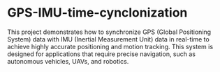 # GPS-IMU-time-cynclonization
This project demonstrates how to synchronize GPS (Global Positioning System) data with IMU (Inertial Measurement Unit) data in real-time to achieve highly accurate positioning and motion tracking. This system is designed for applications that require precise navigation, such as autonomous vehicles, UAVs, and robotics.
